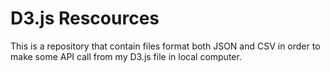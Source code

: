 # D3.js Rescources

This is a repository that contain files format both JSON and CSV in order to make some API call from my D3.js file in local computer.